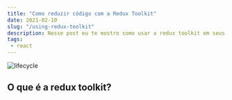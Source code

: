 ```yaml
---
title: "Como reduzir código com a Redux Toolkit"
date: 2021-02-10
slug: "/using-redux-toolkit"
description: Nesse post eu te mostro como usar a redux toolkit em seus projetos react
tags: 
 - react
---
```


![lifecycle](./life.jpeg)

## O que é a redux toolkit?
